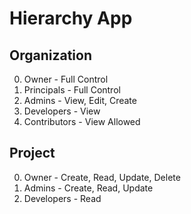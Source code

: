 # Hierarchy App

## Organization
0. Owner - Full Control
1. Principals - Full Control
2. Admins - View, Edit, Create
3. Developers - View 
4. Contributors - View Allowed

## Project
0. Owner - Create, Read, Update, Delete
1. Admins - Create, Read, Update
2. Developers - Read
